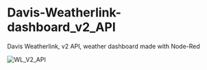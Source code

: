 # Davis-Weatherlink-dashboard_v2_API
Davis Weatherlink, v2 API, weather dashboard made with Node-Red

![WL_V2_API](https://user-images.githubusercontent.com/16189982/154841798-6f43ce55-7e2b-4256-98ae-10995b2f0922.png)


